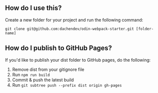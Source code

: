 ## How do I use this?

Create a new folder for your project and run the following command:

```
git clone git@github.com:dachendev/odin-webpack-starter.git [folder-name]
```

## How do I publish to GitHub Pages?

If you'd like to publish your dist folder to GitHub pages, do the following:

1. Remove dist from your gitignore file
2. Run `npm run build`
3. Commit & push the latest build
4. Run `git subtree push --prefix dist origin gh-pages`
